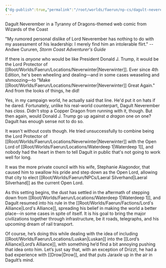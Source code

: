 ```yaml
---
{"dg-publish":true,"permalink":"/root/worlds/faerun/np-cs/dagult-neverember/","tags":["Faerun"]}
---
```



Dagult Neverember in a Tyranny of Dragons-themed web comic from Wizards of the Coast

"My rumored personal dislike of Lord Neverember has nothing to do with my assessment of his leadership: I merely find him an intolerable flirt." -- Andwe Cururen, *Storm Coast Adventurer's Guide*

If there is *anyone* who would be like President Donald J. Trump, it would be the Lord Protector of [[Root/Worlds/Faerun/Locations/Neverwinter\|Neverwinter]]. Ever since 4th Edition, he's been wheeling and dealing—and in some cases weaseling and shmoozing—to "Make [[Root/Worlds/Faerun/Locations/Neverwinter\|Neverwinter]] Great Again." And from the looks of things, he did!

Yes, in my campaign world, he actually said that line. He'd put it on hats if he dared. Fortunately, unlike his real-world counterpart, Dagult Neverember has *class*. Didn't stop a Copper Dragon from running with it, though. But then again, would Donald J. Trump go up against *a dragon* one on one? Dagult has enough sense not to do so.

It wasn't without costs though. He tried unsuccessfully to combine being the Lord Protector of [[Root/Worlds/Faerun/Locations/Neverwinter\|Neverwinter]] with the Open Lord of [[Root/Worlds/Faerun/Locations/Waterdeep 1\|Waterdeep 1]], and nobody had the heart in them to tell Dagult in public that's not going to work well for long.

It was the more private council with his wife, Stephanie Alagondor, that caused him to swallow his pride and step down as the Open Lord, allowing that city to elect [[Root/Worlds/Faerun/NPCs/Laeral Silverhand\|Laeral Silverhand]] as the current Open Lord.

As this setting begins, the dust has settled in the aftermath of stepping down from [[Root/Worlds/Faerun/Locations/Waterdeep 1\|Waterdeep 1]], and Dagult resumed into his rule in the [[Root/Worlds/Faerun/Factions/Lord's Alliance\|Lord's Alliance]], spreading his belief in making the world a better place--in some cases in spite of itself. It is his goal to bring the major civilizations together through infrastructure, be it roads, telegraphs, and his upcoming dream of rail transport.

Of course, he’s doing this while dealing with the idea of including [[Root/Worlds/Faerun/Locations/Luskan\|Luskan]] into the [[Lord’s Alliance\|Lord’s Alliance]], with something he’d find a bit annoying pushing that idea onto him. Let’s just say that, with an exception of Drizzt, he had a bad experience with [[Drow\|Drow]], and that puts Jaraxle up in the air in Dagult’s mind.
